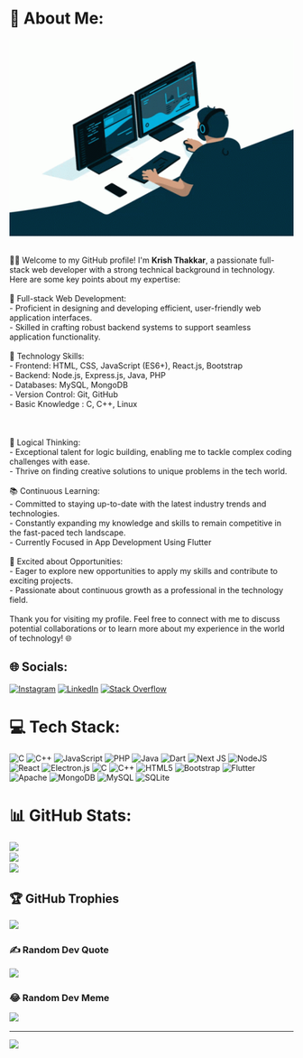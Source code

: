 # 💫 About Me:
<img align="center" alt="coding" width="100%" height="350px" src="coding.gif" width="512px"/><br><br><br>
👨‍💻 Welcome to my GitHub profile! I'm <strong>Krish Thakkar</strong>, a passionate full-stack web developer with a strong technical background in technology. Here are some key points about my expertise:<br><br>🚀 Full-stack Web Development:<br>- Proficient in designing and developing efficient, user-friendly web application interfaces.<br>- Skilled in crafting robust backend systems to support seamless application functionality.<br><br>🔧 Technology Skills:<br>- Frontend: HTML, CSS, JavaScript (ES6+), React.js, Bootstrap<br>- Backend: Node.js, Express.js, Java, PHP<br>- Databases: MySQL, MongoDB<br>- Version Control: Git, GitHub<br>- Basic Knowledge : C, C++, Linux<br><br><br><br>🧠 Logical Thinking:<br>- Exceptional talent for logic building, enabling me to tackle complex coding challenges with ease.<br>- Thrive on finding creative solutions to unique problems in the tech world.<br><br>📚 Continuous Learning:<br>- Committed to staying up-to-date with the latest industry trends and technologies.<br>- Constantly expanding my knowledge and skills to remain competitive in the fast-paced tech landscape.<br>- Currently Focused in App Development Using Flutter<br><br>🚀 Excited about Opportunities:<br>- Eager to explore new opportunities to apply my skills and contribute to exciting projects.<br>- Passionate about continuous growth as a professional in the technology field.<br><br>Thank you for visiting my profile. Feel free to connect with me to discuss potential collaborations or to learn more about my experience in the world of technology! 🌐


## 🌐 Socials:
[![Instagram](https://img.shields.io/badge/Instagram-%23E4405F.svg?logo=Instagram&logoColor=white)](https://instagram.com/mr_krish_87) [![LinkedIn](https://img.shields.io/badge/LinkedIn-%230077B5.svg?logo=linkedin&logoColor=white)](https://linkedin.com/in/krish-th) [![Stack Overflow](https://img.shields.io/badge/-Stackoverflow-FE7A16?logo=stack-overflow&logoColor=white)](https://stackoverflow.com/users/22091558) 

# 💻 Tech Stack:
![C](https://img.shields.io/badge/c-%2300599C.svg?style=plastic&logo=c&logoColor=white) ![C++](https://img.shields.io/badge/c++-%2300599C.svg?style=plastic&logo=c%2B%2B&logoColor=white) ![JavaScript](https://img.shields.io/badge/javascript-%23323330.svg?style=plastic&logo=javascript&logoColor=%23F7DF1E) ![PHP](https://img.shields.io/badge/php-%23777BB4.svg?style=plastic&logo=php&logoColor=white) ![Java](https://img.shields.io/badge/java-%23ED8B00.svg?style=plastic&logo=java&logoColor=white) ![Dart](https://img.shields.io/badge/dart-%230175C2.svg?style=plastic&logo=dart&logoColor=white) ![Next JS](https://img.shields.io/badge/Next-black?style=plastic&logo=next.js&logoColor=white) ![NodeJS](https://img.shields.io/badge/node.js-6DA55F?style=plastic&logo=node.js&logoColor=white) ![React](https://img.shields.io/badge/react-%2320232a.svg?style=plastic&logo=react&logoColor=%2361DAFB) ![Electron.js](https://img.shields.io/badge/Electron-191970?style=plastic&logo=Electron&logoColor=white) ![C](https://img.shields.io/badge/c-%2300599C.svg?style=plastic&logo=c&logoColor=white) ![C++](https://img.shields.io/badge/c++-%2300599C.svg?style=plastic&logo=c%2B%2B&logoColor=white) ![HTML5](https://img.shields.io/badge/html5-%23E34F26.svg?style=plastic&logo=html5&logoColor=white) ![Bootstrap](https://img.shields.io/badge/bootstrap-%23563D7C.svg?style=plastic&logo=bootstrap&logoColor=white) ![Flutter](https://img.shields.io/badge/Flutter-%2302569B.svg?style=plastic&logo=Flutter&logoColor=white) ![Apache](https://img.shields.io/badge/apache-%23D42029.svg?style=plastic&logo=apache&logoColor=white) ![MongoDB](https://img.shields.io/badge/MongoDB-%234ea94b.svg?style=plastic&logo=mongodb&logoColor=white) ![MySQL](https://img.shields.io/badge/mysql-%2300f.svg?style=plastic&logo=mysql&logoColor=white) ![SQLite](https://img.shields.io/badge/sqlite-%2307405e.svg?style=plastic&logo=sqlite&logoColor=white)
# 📊 GitHub Stats:
![](https://github-readme-stats.vercel.app/api?username=krish-thakkar&theme=vue-dark&hide_border=false&include_all_commits=false&count_private=false)<br/>
![](https://github-readme-streak-stats.herokuapp.com/?user=krish-thakkar&theme=vue-dark&hide_border=false)<br/>
![](https://github-readme-stats.vercel.app/api/top-langs/?username=krish-thakkar&theme=vue-dark&hide_border=false&include_all_commits=false&count_private=false&layout=compact)

## 🏆 GitHub Trophies
![](https://github-profile-trophy.vercel.app/?username=krish-thakkar&theme=onedark&no-frame=false&no-bg=true&margin-w=4)

### ✍️ Random Dev Quote
![](https://quotes-github-readme.vercel.app/api?type=horizontal&theme=radical)

### 😂 Random Dev Meme
<img src="https://rm.up.railway.app/" width="512px"/>

---
[![](https://visitcount.itsvg.in/api?id=krish-thakkar&icon=8&color=0)](https://visitcount.itsvg.in)

<!-- Proudly created with GPRM ( https://gprm.itsvg.in ) -->
